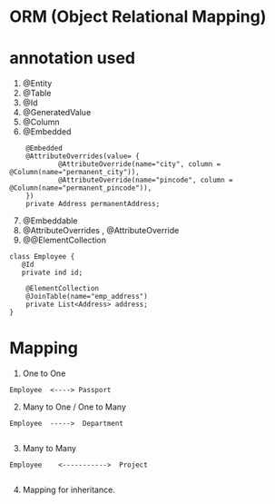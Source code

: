 # ORM (Object Relational Mapping)



# annotation used
1. @Entity
2. @Table
3. @Id
4. @GeneratedValue
5. @Column
6. @Embedded
```
    @Embedded
	@AttributeOverrides(value= {
			@AttributeOverride(name="city", column = @Column(name="permanent_city")),
			@AttributeOverride(name="pincode", column = @Column(name="permanent_pincode")),
	})
	private Address permanentAddress; 
```
7. @Embeddable
8. @AttributeOverrides , @AttributeOverride
9. @@ElementCollection
```
class Employee {
   @Id
   private ind id;

    @ElementCollection
	@JoinTable(name="emp_address")
	private List<Address> address;
}
```

# Mapping
1. One to One
```
Employee  <----> Passport

```

2. Many to One / One to Many
```
Employee  ----->  Department


```

3. Many to Many
```
Employee    <----------->  Project


```

4. Mapping for inheritance.
